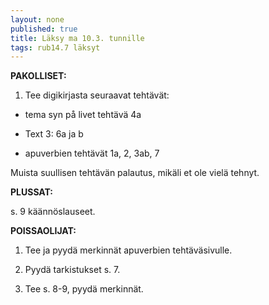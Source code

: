 ```yaml
---
layout: none
published: true
title: Läksy ma 10.3. tunnille
tags: rub14.7 läksyt
---
```

**PAKOLLISET:**

1. Tee digikirjasta seuraavat tehtävät:

 - tema syn på livet tehtävä 4a
 
 - Text 3: 6a ja b 
 
 - apuverbien tehtävät 1a, 2, 3ab, 7

Muista suullisen tehtävän palautus, mikäli et ole vielä tehnyt.


**PLUSSAT:**

s. 9 käännöslauseet.

**POISSAOLIJAT:**

1. Tee ja pyydä merkinnät apuverbien tehtäväsivulle. 

2. Pyydä tarkistukset s. 7. 

3. Tee s. 8-9, pyydä merkinnät.
